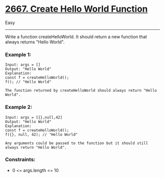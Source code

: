 # <a href="https://leetcode.com/problems/create-hello-world-function/">2667. Create Hello World Function</a>
Easy

---

Write a function createHelloWorld. It should return a new function that always returns "Hello World".
 
### Example 1:
```
Input: args = []
Output: "Hello World"
Explanation:
const f = createHelloWorld();
f(); // "Hello World"

The function returned by createHelloWorld should always return "Hello World".
```

### Example 2:
```
Input: args = [{},null,42]
Output: "Hello World"
Explanation:
const f = createHelloWorld();
f({}, null, 42); // "Hello World"

Any arguments could be passed to the function but it should still always return "Hello World".
```
 
### Constraints:

- 0 <= args.length <= 10